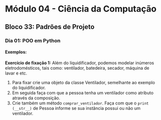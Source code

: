 # Módulo 04 - Ciência da Computação
## Bloco 33: Padrões de Projeto
### Dia 01: POO em Python
#### Exemplos:

**Exercício de fixação 1:** Além do liquidificador, podemos modelar inúmeros eletrodomésticos, tais como: ventilador, batedeira, secador, máquina de lavar e etc.
1. Para fixar crie uma objeto da classe Ventilador, semelhante ao exemplo do liquidificador.
1. Em seguida faça com que a pessoa tenha um ventilador como atributo através da composição.
1. Crie também um método `comprar_ventilador`.
Faça com que o `print (__str__)` de Pessoa informe se sua instância possui ou não um ventilador.
